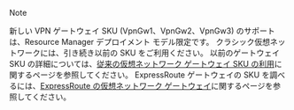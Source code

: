 > [!NOTE]
> 新しい VPN ゲートウェイ SKU (VpnGw1、VpnGw2、VpnGw3) のサポートは、Resource Manager デプロイメント モデル限定です。 クラシック仮想ネットワークには、引き続き以前の SKU をご利用ください。 以前のゲートウェイ SKU の詳細については、[従来の仮想ネットワーク ゲートウェイ SKU の利用](../articles/vpn-gateway/vpn-gateway-about-skus-legacy.md)に関するページを参照してください。 ExpressRoute ゲートウェイの SKU を調べるには、[ExpressRoute の仮想ネットワーク ゲートウェイ](../articles/expressroute/expressroute-about-virtual-network-gateways.md)に関するページを参照してください。
>
>
